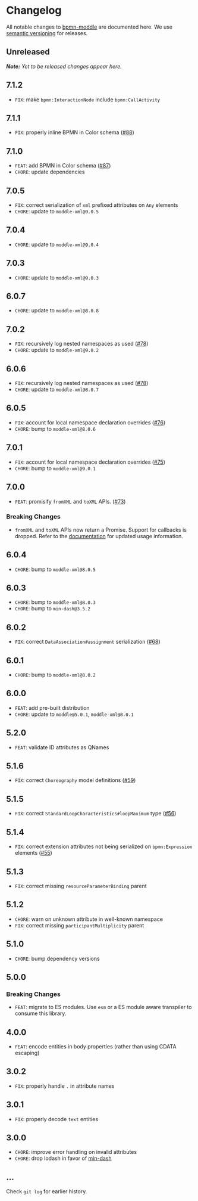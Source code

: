 # Changelog

All notable changes to [bpmn-moddle](https://github.com/bpmn-io/bpmn-moddle) are documented here. We use [semantic versioning](http://semver.org/) for releases.

## Unreleased

___Note:__ Yet to be released changes appear here._

## 7.1.2

* `FIX`: make `bpmn:InteractionNode` include `bpmn:CallActivity`

## 7.1.1

* `FIX`: properly inline BPMN in Color schema ([#88](https://github.com/bpmn-io/bpmn-moddle/pull/88))

## 7.1.0

* `FEAT`: add BPMN in Color schema ([#87](https://github.com/bpmn-io/bpmn-moddle/pull/87))
* `CHORE`: update dependencies

## 7.0.5

* `FIX`: correct serialization of `xml` prefixed attributes on `Any` elements
* `CHORE`: update to `moddle-xml@9.0.5`

## 7.0.4

* `CHORE`: update to `moddle-xml@9.0.4`

## 7.0.3

* `CHORE`: update to `moddle-xml@9.0.3`

## 6.0.7

* `CHORE`: update to `moddle-xml@8.0.8`

## 7.0.2

* `FIX`: recursively log nested namespaces as used ([#78](https://github.com/bpmn-io/bpmn-moddle/pull/78))
* `CHORE`: update to `moddle-xml@9.0.2`

## 6.0.6

* `FIX`: recursively log nested namespaces as used ([#78](https://github.com/bpmn-io/bpmn-moddle/pull/78))
* `CHORE`: update to `moddle-xml@8.0.7`

## 6.0.5

* `FIX`: account for local namespace declaration overrides ([#76](https://github.com/bpmn-io/bpmn-moddle/pull/76))
* `CHORE`: bump to `moddle-xml@8.0.6`

## 7.0.1

* `FIX`: account for local namespace declaration overrides ([#75](https://github.com/bpmn-io/bpmn-moddle/pull/75))
* `CHORE`: bump to `moddle-xml@9.0.1`

## 7.0.0

* `FEAT`: promisify `fromXML` and `toXML` APIs. ([#73](https://github.com/bpmn-io/bpmn-moddle/pull/73))

### Breaking Changes

* `fromXML` and `toXML` APIs now return a Promise. Support for callbacks is dropped. Refer to the [documentation](https://github.com/bpmn-io/bpmn-moddle#usage) for updated usage information.

## 6.0.4

* `CHORE`: bump to `moddle-xml@8.0.5`

## 6.0.3

* `CHORE`: bump to `moddle-xml@8.0.3`
* `CHORE`: bump to `min-dash@3.5.2`

## 6.0.2

* `FIX`: correct `DataAssociation#assignment` serialization ([#68](https://github.com/bpmn-io/bpmn-moddle/pull/68))

## 6.0.1

* `CHORE`: bump to `moddle-xml@8.0.2`

## 6.0.0

* `FEAT`: add pre-built distribution
* `CHORE`: update to `moddle@5.0.1`, `moddle-xml@8.0.1`

## 5.2.0

* `FEAT`: validate ID attributes as QNames

## 5.1.6

* `FIX`: correct `Choreography` model definitions ([#59](https://github.com/bpmn-io/bpmn-moddle/issues/59))

## 5.1.5

* `FIX`: correct `StandardLoopCharacteristics#loopMaximum` type ([#56](https://github.com/bpmn-io/bpmn-moddle/issues/56))

## 5.1.4

* `FIX`: correct extension attributes not being serialized on `bpmn:Expression` elements ([#55](https://github.com/bpmn-io/bpmn-moddle/issues/55))

## 5.1.3

* `FIX`: correct missing `resourceParameterBinding` parent

## 5.1.2

* `CHORE`: warn on unknown attribute in well-known namespace
* `FIX`: correct missing `participantMultiplicity` parent

## 5.1.0

* `CHORE`: bump dependency versions

## 5.0.0

### Breaking Changes

* `FEAT`: migrate to ES modules. Use `esm` or a ES module aware transpiler to consume this library.

## 4.0.0

* `FEAT`: encode entities in body properties (rather than using CDATA escaping)

## 3.0.2

* `FIX`: properly handle `.` in attribute names

## 3.0.1

* `FIX`: properly decode `text` entities

## 3.0.0

* `CHORE`: improve error handling on invalid attributes
* `CHORE`: drop lodash in favor of [min-dash](https://github.com/bpmn-io/min-dash)

## ...

Check `git log` for earlier history.
